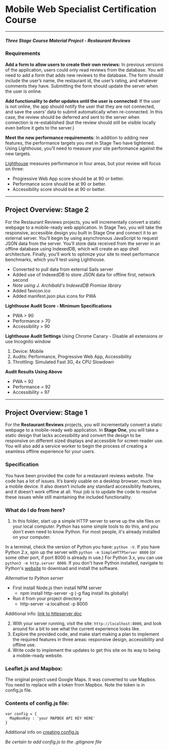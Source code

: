 # Mobile Web Specialist Certification Course
---
#### _Three Stage Course Material Project - Restaurant Reviews_


### Requirements

**Add a form to allow users to create their own reviews:** In previous versions of the application, users could only read reviews from the database. You will need to add a form that adds new reviews to the database. The form should include the user’s name, the restaurant id, the user’s rating, and whatever comments they have. Submitting the form should update the server when the user is online.

**Add functionality to defer updates until the user is connected:** If the user is not online, the app should notify the user that they are not connected, and save the users' data to submit automatically when re-connected. In this case, the review should be deferred and sent to the server when connection is re-established (but the review should still be visible locally even before it gets to the server.)

**Meet the new performance requirements:** In addition to adding new features, the performance targets you met in Stage Two have tightened. Using Lighthouse, you’ll need to measure your site performance against the new targets.

[Lighthouse](https://developers.google.com/web/tools/lighthouse/) measures performance in four areas, but your review will focus on three:

 - Progressive Web App score should be at 90 or better.
 - Performance score should be at 90 or better.
 - Accessibility score should be at 90 or better.

---
## Project Overview: Stage 2
For the Restaurant Reviews projects, you will incrementally convert a static webpage to a mobile-ready web application. In Stage Two, you will take the responsive, accessible design you built in Stage One and connect it to an external server. You’ll begin by using asynchronous JavaScript to request JSON data from the server. You’ll store data received from the server in an offline database using IndexedDB, which will create an app shell architecture. Finally, you’ll work to optimize your site to meet performance benchmarks, which you’ll test using Lighthouse.

- Converted to pull data from external Sails server
- Added use of IndexedDB to store JSON data for offline first, network second
- *Note using J. Archibald's IndexedDB Promise library*
- Added favicon.ico
- Added manifest.json plus icons for PWA

**Lighthouse Audit Score - Minimum Specifications**
- PWA > 90
- Performance > 70
- Accessibility > 90

**Lighthouse Audit Settings**
Using Chrome Canary - Disable all extensions or use Incognito window
   1. Device: Mobile
   2. Audits: Performance, Progressive Web App, Accessibility
   3. Throttling: Simulated Fast 3G, 4x CPU Slowdown

**Audit Results Using Above**
- PWA = 92
- Performance =  92
- Accessibility = 97

---
## Project Overview: Stage 1

For the **Restaurant Reviews** projects, you will incrementally convert a static webpage to a mobile-ready web application. In **Stage One**, you will take a static design that lacks accessibility and convert the design to be responsive on different sized displays and accessible for screen reader use. You will also add a service worker to begin the process of creating a seamless offline experience for your users.

### Specification

You have been provided the code for a restaurant reviews website. The code has a lot of issues. It’s barely usable on a desktop browser, much less a mobile device. It also doesn’t include any standard accessibility features, and it doesn’t work offline at all. Your job is to update the code to resolve these issues while still maintaining the included functionality.

### What do I do from here?

1. In this folder, start up a simple HTTP server to serve up the site files on your local computer. Python has some simple tools to do this, and you don't even need to know Python. For most people, it's already installed on your computer.

In a terminal, check the version of Python you have: `python -V`. If you have Python 2.x, spin up the server with `python -m SimpleHTTPServer 8000` (or some other port, if port 8000 is already in use.) For Python 3.x, you can use `python3 -m http.server 8000`. If you don't have Python installed, navigate to Python's [website](https://www.python.org/) to download and install the software.

*Alternative to Python server*
- First install Node.js then install NPM server
  - npm install http-server -g (-g flag install its globally)
- Run it from your project directory
  - http-server -a localhost -p 8000

Additional info: [link to httpserver doc](https://www.npmjs.com/package/httpserver)

2. With your server running, visit the site: `http://localhost:8000`, and look around for a bit to see what the current experience looks like.
3. Explore the provided code, and make start making a plan to implement the required features in three areas: responsive design, accessibility and offline use.
4. Write code to implement the updates to get this site on its way to being a mobile-ready website.

### Leaflet.js and Mapbox:

The original project used Google Maps. It was converted to use Mapbox. You need to replace <your MAPBOX API KEY HERE> with a token from Mapbox. Note the token is in config.js file.

### Contents of config.js file:

```
var config = {
  MapBoxKey : 'your MAPBOX API KEY HERE'
}
```

Additional info on [creating config.js](https://gist.github.com/derzorngottes/3b57edc1f996dddcab25)

*Be certain to add config.js to the .gitignore file*




